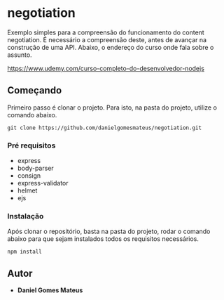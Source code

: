 # negotiation

Exemplo simples para a compreensão do funcionamento do content negotiation. É necessário a compreensão deste, antes de avançar na construção de uma API. Abaixo, o endereço do curso onde fala sobre o assunto.

https://www.udemy.com/curso-completo-do-desenvolvedor-nodejs

## Começando

Primeiro passo é clonar o projeto. Para isto, na pasta do projeto, utilize o comando abaixo.

```
git clone https://github.com/danielgomesmateus/negotiation.git
```

### Pré requisitos

- express
- body-parser
- consign
- express-validator
- helmet
- ejs

### Instalação

Após clonar o repositório, basta na pasta do projeto, rodar o comando abaixo para que sejam instalados
todos os requisitos necessários.

```
npm install
```

## Autor

* **Daniel Gomes Mateus**


